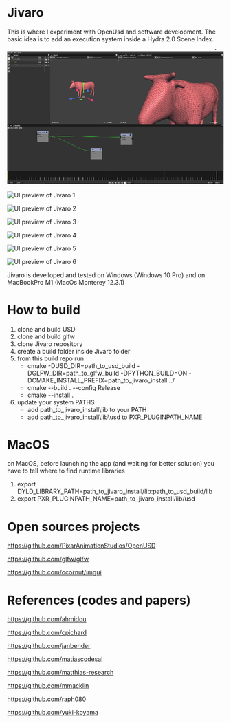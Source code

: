 # Jivaro

This is where I experiment with OpenUsd and software development.
The basic idea is to add an execution system inside a Hydra 2.0 Scene Index.

![UI preview of Jivaro 0](images/jivaro.png)

![UI preview of Jivaro 1](images/NGlfc5s1.gif)

![UI preview of Jivaro 2](images/1C3Tsa1W.gif)

![UI preview of Jivaro 3](images/09c9751i.gif)

![UI preview of Jivaro 4](images/frEI1ERm.gif)

![UI preview of Jivaro 5](images/Qp39YGzu.gif)

![UI preview of Jivaro 6](images/G0PV9FDY.gif)


Jivaro is develloped and tested on Windows (Windows 10 Pro) and on MacBookPro M1 (MacOs Monterey 12.3.1)

# How to build
1. clone and build USD
2. clone and build glfw
3. clone Jivaro repository
4. create a build folder inside Jivaro folder
5. from this build repo run
    - cmake -DUSD_DIR=path_to_usd_build -DGLFW_DIR=path_to_glfw_build -DPYTHON_BUILD=ON -DCMAKE_INSTALL_PREFIX=path_to_jivaro_install ../
    - cmake --build . --config Release
    - cmake --install .
6. update your system PATHS
    - add path_to_jivaro_install\lib to your PATH
    - add path_to_jivaro_install\lib\usd to PXR_PLUGINPATH_NAME


# MacOS 
on MacOS, before launching the app (and waiting for better solution) you have to tell where to find runtime libraries

1. export DYLD_LIBRARY_PATH=path_to_jivaro_install/lib:path_to_usd_build/lib               
2. export PXR_PLUGINPATH_NAME=path_to_jivaro_install/lib/usd


# Open sources projects
https://github.com/PixarAnimationStudios/OpenUSD

https://github.com/glfw/glfw

https://github.com/ocornut/imgui

# References (codes and papers)
https://github.com/ahmidou

https://github.com/cpichard

https://github.com/janbender

https://github.com/matiascodesal

https://github.com/matthias-research

https://github.com/mmacklin

https://github.com/raph080

https://github.com/yuki-koyama
